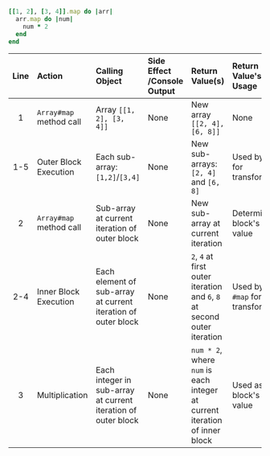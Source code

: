 ```ruby
[[1, 2], [3, 4]].map do |arr|
  arr.map do |num|
    num * 2
  end
end
```

| **Line** | **Action**              | **Calling Object**                                            | **Side Effect /Console Output** | **Return Value(s)**                                                        | **Return Value's Usage**                |
| :---:    | :---------              | :---------                                                    | :-----------------              | :------------------                                                        | :-----------------------                |
| 1        | `Array#map` method call | Array `[[1, 2], [3, 4]]`                                      | None                            | New array `[[2, 4], [6, 8]]`                                               | None                                    |
| 1-5      | Outer Block Execution   | Each sub-array: `[1,2]`/`[3,4]`                               | None                            | New sub-arrays: `[2, 4]` and `[6, 8]`                                      | Used by `#map` for transformation       |
| 2        | `Array#map` method call | Sub-array at current iteration of outer block                 | None                            | New sub-array at current iteration                                         | Determine block's return value          |
| 2-4      | Inner Block Execution   | Each element of sub-array at current iteration of outer block | None                            | `2`, `4` at first outer iteration and `6`, `8` at second outer iteration   | Used by inner `#map` for transformation |
| 3        | Multiplication          | Each integer in sub-array at current iteration of outer block | None                            | `num * 2`, where `num` is each integer at current iteration of inner block | Used as inner block's return value      |





